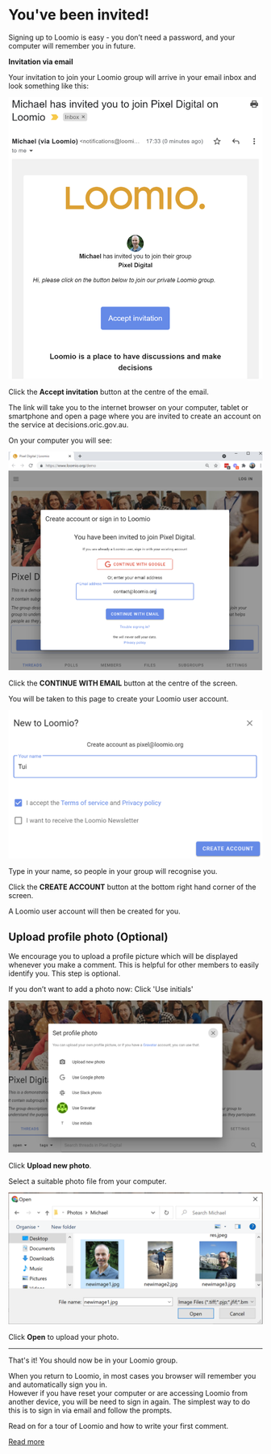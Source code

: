 # You've been invited!

Signing up to Loomio is easy - you don’t need a password, and your computer will remember you in future.

**Invitation via email**

Your invitation to join your Loomio group will arrive in your email inbox and look something like this:

![](invitation.png#width-50)

Click the **Accept invitation** button at the centre of the email.

The link will take you to the internet browser on your computer, tablet or smartphone and open a page where you are invited to create an account on the service at decisions.oric.gov.au.

On your computer you will see:

![](sign-in.png#width-80)

Click the **CONTINUE WITH EMAIL** button at the centre of the screen.

You will be taken to this page to create your Loomio user account.

![](create-account.png#width-80)

Type in your name, so people in your group will recognise you.

Click the **CREATE ACCOUNT** button at the bottom right hand corner of the screen.

A Loomio user account will then be created for you.

## Upload profile photo (Optional)

We encourage you to upload a profile picture which will be displayed whenever you make a comment. This is helpful for other members to easily identify you. This step is optional.

If you don’t want to add a photo now: Click 'Use initials'

![](select-photo.png#width-80)

Click **Upload new photo**.

Select a suitable photo file from your computer.

![](upload-photo.png#width-80)

Click **Open** to upload your photo.

---

That's it! You should now be in your Loomio group.  

When you return to Loomio, in most cases you browser will remember you and automatically sign you in.  
However if you have reset your computer or are accessing Loomio from another device, you will be need to sign in again.  The simplest way to do this is to sign in via email and follow the prompts.

Read on for a tour of Loomio and how to write your first comment.

[Read more](orientation.md)

